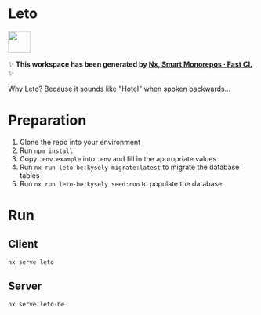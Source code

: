 # Leto

<a alt="Nx logo" href="https://nx.dev" target="_blank" rel="noreferrer"><img src="https://raw.githubusercontent.com/nrwl/nx/master/images/nx-logo.png" width="45"></a>

✨ **This workspace has been generated by [Nx, Smart Monorepos · Fast CI.](https://nx.dev)** ✨

Why Leto? Because it sounds like "Hotel" when spoken backwards...

# Preparation

1. Clone the repo into your environment
2. Run `npm install`
3. Copy `.env.example` into `.env` and fill in the appropriate values
4. Run `nx run leto-be:kysely migrate:latest` to migrate the database tables
5. Run `nx run leto-be:kysely seed:run` to populate the database

# Run

## Client

```
nx serve leto
```

## Server

```
nx serve leto-be
```
